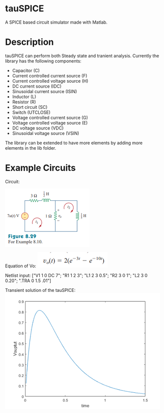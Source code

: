 # tauSPICE
A SPICE based circuit simulator made with Matlab.

# Description
tauSPICE can perform both Steady state and tranient analysis. Currently the library has the following components:
* Capacitor (C)
* Current controlled current source (F)
* Current controlled voltage source (H)
* DC current source (IDC)
* Sinusoidal current source (ISIN)
* Inductor (L)
* Resistor (R)
* Short circuit (SC)
* Switch (UTCLOSE)
* Voltage controlled current source (G)
* Voltage controlled voltage source (E)
* DC voltage source (VDC)
* Sinusoidal voltage source (VSIN)

The library can be extended to have more elements by adding more elements in the lib folder.

# Example Circuits
Circuit:

<img src="/img/8.10/sadiku 4th ed example 8.10 page 341.png"/>

Equation of Vo: <img src="img/8.10/txtbook solution 8.10.png"/> 

Netlist input:
   ["V1 1 0 DC 7";
    "R1 1 2 3";
    "L1 2 3 0.5";
    "R2 3 0 1";
    "L2 3 0 0.20";
    ".TRA 0 1.5 .01"]

Transient solution of the tauSPICE:
<img src="img/8.10/solution 8.10.png"/>

